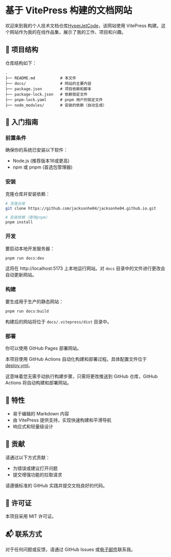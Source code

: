 # 基于 VitePress 构建的文档网站

欢迎来到我的个人技术文档仓库[HyperJetCode](https://jacksonhe04.github.io)，该网站使用 VitePress 构建。这个网站作为我的在线作品集，展示了我的工作、项目和兴趣。

## 📂 项目结构

仓库结构如下：

```
.
├── README.md           # 本文件
├── docs/               # 网站的主要内容
├── package.json        # 项目依赖和脚本
├── package-lock.json   # 依赖锁定文件
├── pnpm-lock.yaml      # pnpm 用户的锁定文件
├── node_modules/       # 安装的依赖（自动生成）
```

## 🚀 入门指南

### 前置条件

确保你的系统已安装以下软件：
- Node.js (推荐版本16或更高)
- npm 或 pnpm (首选包管理器)

### 安装

克隆仓库并安装依赖：

```bash
# 克隆仓库
git clone https://github.com/jacksonhe04/jacksonhe04.github.io.git

# 安装依赖（使用pnpm）
pnpm install
```

### 开发

要启动本地开发服务器：

```bash
pnpm run docs:dev
```

这将在 http://localhost:5173 上本地运行网站。对 `docs` 目录中的文件进行更改会自动更新网站。

### 构建

要生成用于生产的静态网站：

```bash
pnpm run docs:build
```

构建后的网站将位于 `docs/.vitepress/dist` 目录中。

### 部署

你可以使用 GitHub Pages 部署网站。

本项目使用 GitHub Actions 自动化构建和部署过程。具体配置文件位于 [deploy.yml](.github/workflows/deploy.yml)。

这意味着您无需手动执行构建步骤，只需将更改推送到 GitHub 仓库，GitHub Actions 将自动构建和部署网站。

## 🌟 特性

- 易于编辑的 Markdown 内容
- 由 VitePress 提供支持，实现快速构建和平滑导航
- 响应式和轻量级设计

## 🤝 贡献

请通过以下方式贡献：

- 为错误或建议打开问题
- 提交增强功能的拉取请求

请遵循标准的 GitHub 实践并提交文档良好的代码。

## 📄 许可证

本项目采用 MIT 许可证。

## 📬 联系方式

对于任何问题或反馈，请通过 GitHub Issues 或[电子邮件](JacksonHe04@outlook.com)联系我。